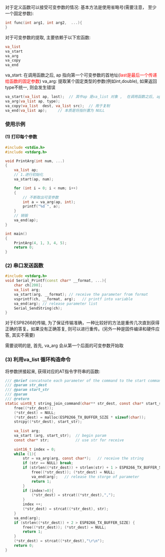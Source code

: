 对于定义函数可以接受可变参数的情况: 
基本方法是使用省略号(需要注意， 至少一个固定参数):
```cpp
int func(int arg1, int arg2,  ...){
}
```

对于可变参数的提取, 主要依赖于以下宏函数:
```cpp
va_list 
va_start
va_arg 
va_copy 
va_end
```

va_start: 在调用函数之后, ap 指向第一个可变参数的首地址(<mark style="background: transparent; color: red">last是最后一个传递给函数的固定参数</mark>)
va_arg:  提取某个固定类型的参数(例如int,double), 如果返回type不统一, 则会发生错误

```cpp
va_start(va_list ap, last);  // 其中ap 是va_list 对象 ,  在调用函数之后, ap 指向第一个可变参数的首地址
va_arg(va_list ap, type);
va_copy(va_list  dest, va_list src);  // 用于复制 
va_end(va_list ap);     // 本质是将指针置为 NULL 
```

### 使用示例
#### (1) 打印每个参数
```cpp
#include <stdio.h>
#include <stdarg.h>

void PrintArg(int num, ...)
{
	va_list ap;
	// 1.进行初始化
	va_start(ap, num);

	for (int i = 0; i < num; i++)
	{
		// 不断取出可变参数
		int a = va_arg(ap, int);
		printf("%d ", a);
	}
	// 销毁
	va_end(ap);
}

int main()
{
	PrintArg(4, 1, 3, 4, 5);
	return 0;
}
```

### (2) 串口发送函数
```cpp
#include <stdarg.h>
void Serial_Printf(const char* __format, ...){
	char ch[200];
	va_list arg;
	va_start(arg, __format); // receive the parameter from format 
	vsprintf(ch, __format, arg);   // printf into variable 
	va_end(arg); // release parameter list 
	Serial_SendString(ch);
}
```

对于ESP8266的传输, 为了保证传输准确，一种比较好的方法是重传几次直到获得正确的答复。如果没有正确答复, 则可以进行重传。(另外一种是固件编译和硬件应答, 其实不需要)

需要说明的是, 首先, va_arg 会从第一个后面的可变参数开始取

### (3) 利用va_list 循环构造命令 
将参数拼接起来, 获得对应的AT指令字符串的函数: 
```c
/// @brief concatnate each parameter of the command to the start command
/// @param str_dest 
/// @param start_str 
/// @param  
/// @return 
static uint8_t string_join_command(char** str_dest, const char* start_str,...){
    free((*str_dest));
    (*str_dest) = NULL;
    (*str_dest) = malloc(ESP8266_TX_BUFFER_SIZE * sizeof(char));
    strcpy((*str_dest), start_str);
    
    va_list arg;
    va_start (arg, start_str);  // begin param
    const char* str;            // use str for receive 
    
    uint16_t index = 0;
    while (1){
        str = va_arg(arg, const char*);   // receive the string
        if (str == NULL) break;
        if (strlen((*str_dest)) + strlen(str) + 1 > ESP8266_TX_BUFFER_SIZE){ 
            free((*str_dest)); (*str_dest) = NULL;
            va_end(arg);   // release the storge of parameter 
            return 1;
        }
        if (index!=0){
            (*str_dest) = strcat((*str_dest),",");
        }
        index ++;
        (*str_dest) = strcat((*str_dest), str);
    }
    va_end(arg);
    if (strlen((*str_dest)) + 2 > ESP8266_TX_BUFFER_SIZE) {
        free((*str_dest)); (*str_dest) = NULL;
        return 1;
    }
    (*str_dest) = strcat((*str_dest),"\r\n");
    return 0;
}
```

